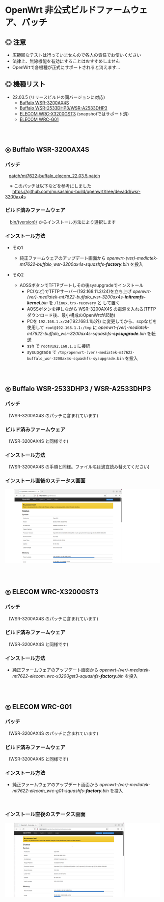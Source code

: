 # OpenWrt 非公式ビルドファームウェア、パッチ

## ◎ 注意

* 広範囲なテストは行っていませんので各人の責任でお使いください  
* 法律上、無線機能を有効にすることはおすすめしません
* OpenWrtで各機種が正式にサポートされると消えます...

## ◎ 機種リスト

* 22.03.5 (リリースビルドの同バージョンに対応)
   - [Buffalo WSR-3200AX4S](#buffalo-wsr-3200ax4s)
   - [Buffalo WSR-2533DHP3/WSR-A2533DHP3](#buffalo-wsr-2533dhp3--wsr-a2533dhp3)
   - [ELECOM WRC-X3200GST3](#elecom-wrc-x3200gst3) (snapshotではサポート済)
   - [ELECOM WRC-G01](#elecom-wrc-g01)

<br>
<br>

## ◎ Buffalo WSR-3200AX4S

### パッチ  
&nbsp;&nbsp; [patch/mt7622-buffalo_elecom_22.03.5.patch](./patch/mt7622-buffalo_elecom_22.03.5.patch)  
  
&nbsp;&nbsp;&nbsp; ※ このパッチは以下などを参考にしました    
&nbsp;&nbsp;&nbsp;&nbsp;&nbsp; https://github.com/musashino-build/openwrt/tree/devadd/wsr-3200ax4s

### ビルド済みファームウェア
&nbsp;&nbsp;&nbsp; [bin/(version)/](./bin/openwrt-22.03.5_5.10.176-1-c65e538a4b309c4bc6d8132da60431be) からインストール方法により選択します  

### インストール方法
* その1
   * 純正ファームウェアのアップデート画面から _openwrt-(ver)-mediatek-mt7622-buffalo_wsr-3200ax4s-squashfs-**factory**.bin_ を投入
   
* その2
   * AOSSボタンでTFTPブートしその後sysupgradeでインストール
      - PC(など)でTFTPサーバー(192.168.11.2/24)を立ち上げ _openwrt-(ver)-mediatek-mt7622-buffalo_wsr-3200ax4s-**initramfs-kernel**.bin_ を `/linux.trx-recovery` と
して置く
      - AOSSボタンを押しながら WSR-3200AX4S の電源を入れる(TFTPダウンロード後、最小構成のOpenWrtが起動)
      - PCを `192.168.1.x/24`(192.168.1.1以外) に変更してから、scpなどを使用して `root@192.168.1.1:/tmp` に _openwrt-(ver)-mediatek-mt7622-buffalo_wsr-3200ax4s-squashfs-**sysupgrade**.bin_ を転送
      - ssh で `root@192.168.1.1` に接続
      - sysupgrade で `/tmp/openwrt-(ver)-mediatek-mt7622-buffalo_wsr-3200ax4s-squashfs-sysupgrade.bin` を投入
<br>
<br>

## ◎ Buffalo WSR-2533DHP3 / WSR-A2533DHP3

### パッチ  
&nbsp;&nbsp; (WSR-3200AX4S のパッチに含まれています)

### ビルド済みファームウェア

&nbsp;&nbsp; (WSR-3200AX4S と同様です)

### インストール方法

&nbsp;&nbsp; (WSR-3200AX4S の手順と同様。ファイル名は適宜読み替えてください)

### インストール直後のステータス画面

![](images/wsr-2533dhp3.png)

<br>
<br>

## ◎ ELECOM WRC-X3200GST3

### パッチ  
&nbsp;&nbsp; (WSR-3200AX4S のパッチに含まれています)

### ビルド済みファームウェア

&nbsp;&nbsp; (WSR-3200AX4S と同様です)

### インストール方法

* 純正ファームウェアのアップデート画面から _openwrt-(ver)-mediatek-mt7622-elecom_wrc-x3200gst3-squashfs-**factory**.bin_ を投入

<br>
<br>

## ◎ ELECOM WRC-G01

### パッチ  
&nbsp;&nbsp; (WSR-3200AX4S のパッチに含まれています)

### ビルド済みファームウェア

&nbsp;&nbsp; (WSR-3200AX4S と同様です)

### インストール方法

* 純正ファームウェアのアップデート画面から _openwrt-(ver)-mediatek-mt7622-elecom_wrc-g01-squashfs-**factory**.bin_ を投入
<br>

### インストール直後のステータス画面

![](images/wrc-g01.png)

<br>
<br>
